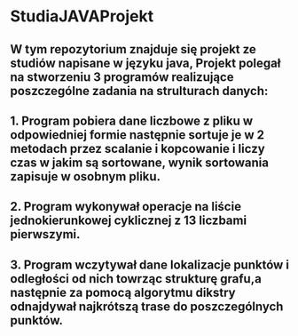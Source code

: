 # StudiaJAVAProjekt
## W tym repozytorium znajduje się projekt ze studiów napisane w języku java, Projekt polegał na stworzeniu 3 programów realizujące poszczególne zadania na strulturach danych:
## 1. Program pobiera dane liczbowe z pliku w odpowiedniej formie następnie sortuje je w 2 metodach przez scalanie i kopcowanie i liczy czas w jakim są sortowane, wynik sortowania zapisuje w osobnym pliku.
## 2. Program wykonywał operacje na liście jednokierunkowej cyklicznej z 13 liczbami pierwszymi.
## 3. Program wczytywał dane lokalizacje punktów i odległości od nich towrząc strukturę grafu,a następnie za pomocą algorytmu dikstry odnajdywał najkrótszą trase do poszczególnych punktów.

